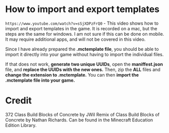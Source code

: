 # How to import and export templates
```https://www.youtube.com/watch?v=sSjXDPzFrQ0``` - This video shows how to import and export templates in the game. It is recorded on a mac, but the steps are the same for windows. I am not sure if this can be done on mobile. It may require additional apps, and will not be covered in this video.

Since I have already prepared the **.mctemplate file**, you should be able to import it directly into your game without having to import the individual files. 

If that does not work, **generate two unique UUIDs**, open the **maniffest.json** file, and **replace the UUIDs with the new ones.** Then, zip the **ALL** files and **change the extension to .mctemplate.** You can then **import the .mctemplate file into your game.**

# Credit
372 Class Build Blocks of Concrete by JWil
Remix of Class Build Blocks of Concrete by Nathan Richards. Can be found in the Minecraft Education Edition Library.
```